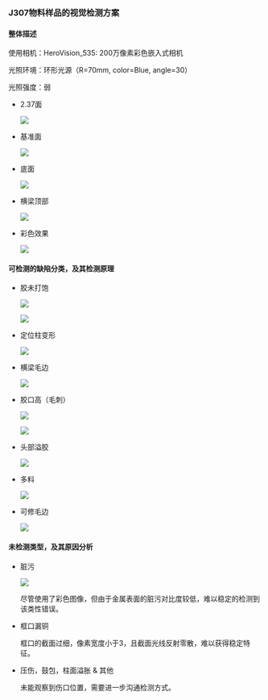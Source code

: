 <!--
+++
title       = "富士康J307物料样品的视觉检测方案"
description = ""
date        = "2020-11-17"
weight      = 5
tags        = []
categories  = []
keywords    = []
+++ -->

### J307物料样品的视觉检测方案

#### 整体描述

使用相机：HeroVision_535: 200万像素彩色嵌入式相机

光照环境：环形光源（R=70mm, color=Blue, angle=30）

光照强度：弱

+ 2.37面

    ![](/home/brt/workspace/ipynb2/check_富士康_j307/usb_cam_43.jpg)

+ 基准面

    ![](/home/brt/workspace/ipynb2/check_富士康_j307/usb_cam_1.jpg)

+ 底面

    ![](/home/brt/workspace/ipynb2/check_富士康_j307/usb_cam_45.jpg)

+ 横梁顶部

    ![](/home/brt/workspace/ipynb2/check_富士康_j307/usb_cam_16.jpg)

+ 彩色效果

    ![](/home/brt/workspace/ipynb2/check_富士康_j307/usb_cam_62.jpg)

#### 可检测的缺陷分类，及其检测原理

+ 胶未打饱

    ![](/home/brt/workspace/ipynb2/check_富士康_j307/usb_cam_11.jpg)

    ![](/home/brt/workspace/ipynb2/check_富士康_j307/usb_cam_2.jpg)

+ 定位柱变形

    ![](/home/brt/workspace/ipynb2/check_富士康_j307/usb_cam_59.jpg)

+ 横梁毛边

    ![](/home/brt/workspace/ipynb2/check_富士康_j307/usb_cam_17.jpg)

+ 胶口高（毛刺）

    ![](/home/brt/workspace/ipynb2/check_富士康_j307/usb_cam_9.jpg)

    ![](/home/brt/workspace/ipynb2/check_富士康_j307/usb_cam_7.jpg)

+ 头部溢胶

    ![](/home/brt/workspace/ipynb2/check_富士康_j307/usb_cam_12.jpg)

+ 多料

    ![](/home/brt/workspace/ipynb2/check_富士康_j307/usb_cam_0.jpg)

+ 可修毛边

    ![](/home/brt/workspace/ipynb2/check_富士康_j307/usb_cam_55.jpg)

#### 未检测类型，及其原因分析

+ 脏污

    ![](/home/brt/workspace/ipynb2/check_富士康_j307/usb_cam_62.jpg)

    尽管使用了彩色图像，但由于金属表面的脏污对比度较低，难以稳定的检测到该类性错误。

+ 框口漏铜

    框口的截面过细，像素宽度小于3，且截面光线反射零散，难以获得稳定特征。

+ 压伤，鼓包，柱面溢胀 & 其他

    未能观察到伤口位置，需要进一步沟通检测方式。

